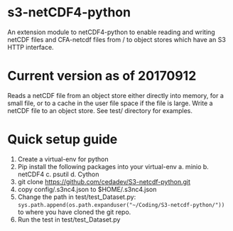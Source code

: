 s3-netCDF4-python
=================

An extension module to netCDF4-python to enable reading and writing netCDF files and
CFA-netcdf files from / to object stores which have an S3 HTTP interface.

Current version as of 20170912
==============================

Reads a netCDF file from an object store either directly into memory, for a small file, or
to a cache in the user file space if the file is large.
Write a netCDF file to an object store.
See test/ directory for examples.

Quick setup guide
=================

1. Create a virtual-env for python
2. Pip install the following packages into your virtual-env 
      a. minio
      b. netCDF4
      c. psutil
      d. Cython
3. git clone https://github.com/cedadev/S3-netcdf-python.git
4. copy config/.s3nc4.json to $HOME/.s3nc4.json
5. Change the path in test/test_Dataset.py:
`sys.path.append(os.path.expanduser("~/Coding/S3-netcdf-python/"))`
to where you have cloned the git repo.
6. Run the test in test/test_Dataset.py
